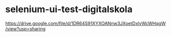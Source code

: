 # selenium-ui-test-digitalskola
https://drive.google.com/file/d/1DR64S91XYXOANnw3JXoetDxlvWcWHqgW/view?usp=sharing
